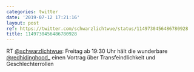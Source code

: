 ```yaml
---
categories: twitter
date: '2019-07-12 17:21:16'
layout: post
ref: https://twitter.com/schwarzlichtwue/status/1149730456486780928
title: 1149730456486780928
---
```

RT [@schwarzlichtwue](https://twitter.com/schwarzlichtwue): Freitag ab 19:30 Uhr hält die wunderbare [@redhidinghood_](https://twitter.com/redhidinghood_) einen Vortrag über Transfeindlichkeit und Geschlechterrollen